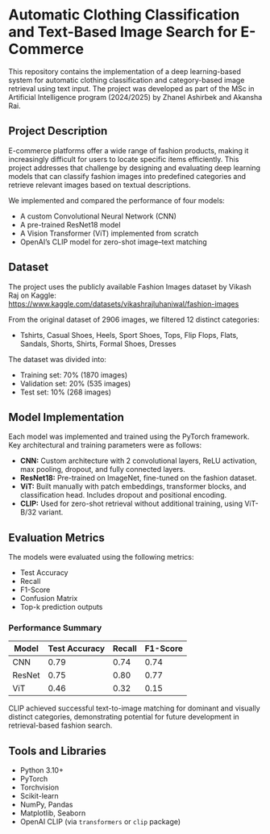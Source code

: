 # Automatic Clothing Classification and Text-Based Image Search for E-Commerce

This repository contains the implementation of a deep learning-based system for automatic clothing classification and category-based image retrieval using text input. The project was developed as part of the MSc in Artificial Intelligence program (2024/2025) by Zhanel Ashirbek and Akansha Rai.

## Project Description

E-commerce platforms offer a wide range of fashion products, making it increasingly difficult for users to locate specific items efficiently. This project addresses that challenge by designing and evaluating deep learning models that can classify fashion images into predefined categories and retrieve relevant images based on textual descriptions.

We implemented and compared the performance of four models:
- A custom Convolutional Neural Network (CNN)
- A pre-trained ResNet18 model
- A Vision Transformer (ViT) implemented from scratch
- OpenAI’s CLIP model for zero-shot image–text matching

## Dataset

The project uses the publicly available Fashion Images dataset by Vikash Raj on Kaggle:  
https://www.kaggle.com/datasets/vikashrajluhaniwal/fashion-images

From the original dataset of 2906 images, we filtered 12 distinct categories:
- Tshirts, Casual Shoes, Heels, Sport Shoes, Tops, Flip Flops, Flats, Sandals, Shorts, Shirts, Formal Shoes, Dresses

The dataset was divided into:
- Training set: 70% (1870 images)
- Validation set: 20% (535 images)
- Test set: 10% (268 images)

## Model Implementation

Each model was implemented and trained using the PyTorch framework. Key architectural and training parameters were as follows:

- **CNN:** Custom architecture with 2 convolutional layers, ReLU activation, max pooling, dropout, and fully connected layers.  
- **ResNet18:** Pre-trained on ImageNet, fine-tuned on the fashion dataset.
- **ViT:** Built manually with patch embeddings, transformer blocks, and classification head. Includes dropout and positional encoding.
- **CLIP:** Used for zero-shot retrieval without additional training, using ViT-B/32 variant.

## Evaluation Metrics

The models were evaluated using the following metrics:
- Test Accuracy
- Recall
- F1-Score
- Confusion Matrix
- Top-k prediction outputs

### Performance Summary

| Model  | Test Accuracy | Recall | F1-Score |
|--------|---------------|--------|----------|
| CNN    | 0.79          | 0.74   | 0.74     |
| ResNet | 0.75          | 0.80   | 0.77     |
| ViT    | 0.46          | 0.32   | 0.15     |

CLIP achieved successful text-to-image matching for dominant and visually distinct categories, demonstrating potential for future development in retrieval-based fashion search.

## Tools and Libraries

- Python 3.10+
- PyTorch
- Torchvision
- Scikit-learn
- NumPy, Pandas
- Matplotlib, Seaborn
- OpenAI CLIP (via `transformers` or `clip` package)
